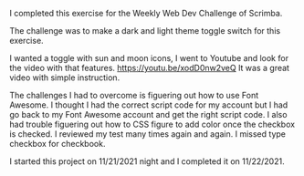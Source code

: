 I completed this exercise for the Weekly Web Dev Challenge of Scrimba.

The challenge was to make a dark and light theme toggle switch for this exercise. 

I wanted a toggle with sun and moon icons, I went to Youtube and look for the video with that features. https://youtu.be/xodD0nw2veQ It was a great video with simple instruction.

The challenges I had to overcome is figuering out how to use Font Awesome. I thought I had the correct script code for my account but I had go back to my Font Awesome account and get the right script code. I also had trouble figuering out how to CSS figure to add color once the checkbox is checked. I reviewed my test many times again and again. I missed type checkbox for checkbook. 

I started this project on 11/21/2021 night and I completed it on 11/22/2021.
